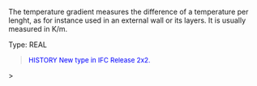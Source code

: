 ﻿The temperature gradient measures the difference of a temperature per lenght, as for instance used in an external wall or its layers. It is usually measured in K/m.

Type: REAL

> <font size="-1" color="#0000FF">HISTORY New type in IFC Release 2x2.
</font>
>